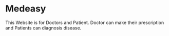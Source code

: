 # Medeasy
This Website is for Doctors and Patient. Doctor can make their prescription and Patients can diagnosis disease.
